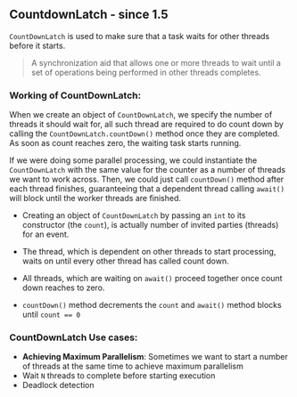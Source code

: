 ## CountdownLatch - since 1.5

`CountDownLatch` is used to make sure that a task waits for other threads before it starts.

> A synchronization aid that allows one or more threads to wait until a set of operations being performed in other threads completes.

### Working of CountDownLatch:

When we create an object of `CountDownLatch`, we specify the number of threads it should wait for, all such thread are required to do count down by calling the `CountDownLatch.countDown()` method once they are completed.
As soon as count reaches zero, the waiting task starts running.

If we were doing some parallel processing, we could instantiate the `CountDownLatch` with the same value for the counter as a number of threads we want to work across.
Then, we could just call `countDown()` method after each thread finishes, guaranteeing that a dependent thread calling `await()` will block until the worker threads are finished.


- Creating an object of `CountDownLatch` by passing an `int` to its constructor (the `count`), is actually number of invited parties (threads) for an event.

- The thread, which is dependent on other threads to start processing, waits on until every other thread has called count down.

- All threads, which are waiting on `await()` proceed together once count down reaches to zero.

- `countDown()` method decrements the `count` and `await()` method blocks until `count == 0`


### CountDownLatch Use cases:

- **Achieving Maximum Parallelism**: Sometimes we want to start a number of threads at the same time to achieve maximum parallelism
- Wait `N` threads to complete before starting execution
- Deadlock detection